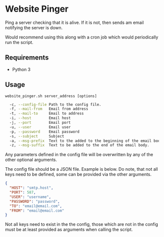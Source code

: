 # Website Pinger

Ping a server checking that it is alive. If it is not, then sends am email notifying the server is down.

Would recommend using this along with a cron job which would periodically run the script.

## Requirements
* Python 3

## Usage

`website_pinger.sh server_address [options]`

```bash  
  -c, --config-file Path to the config file.
  -f, --mail-from   Email from address
  -t, --mail-to     Email to address
  -i, --host        Email host
  -j, --port        Email port
  -u, --user        Email user
  -p, --password    Email password
  -s, --subject     Subject
  -a, --msg-prefix  Text to the added to the beginning of the email body.
  -z, --msg-suffix  Text to be added to the end of the email body.
```

Any parameters defined in the config file will be overwritten by any of the other optional arguments.

The config file should be a JSON file. Example is below. Do note, that not all keys need to be defined, some can be provided via the other arguments.

```json
{
  "HOST": "smtp.host",
  "PORT": 587,
  "USER": "username",
  "PASSWORD": "password",
  "TO": "email@email.com",
  "FROM": "email@email.com"
}
```

Not all keys need to exist in the the config, those which are not in the config must be at least provided as arguments when calling the script.



